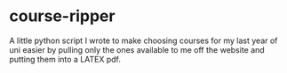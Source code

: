 # course-ripper
A little python script I wrote to make choosing courses for my last year of uni easier by pulling only the ones available to me off the website and putting them into a LATEX pdf.
